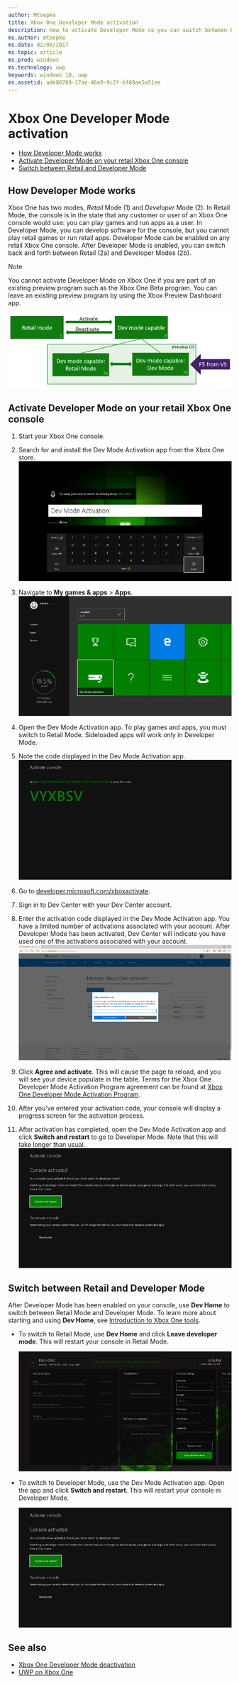 ```yaml
---
author: Mtoepke
title: Xbox One Developer Mode activation
description: How to activate Developer Mode so you can switch between Retail Mode and Developer Mode.
ms.author: mtoepke
ms.date: 02/08/2017
ms.topic: article
ms.prod: windows
ms.technology: uwp
keywords: windows 10, uwp
ms.assetid: ade80769-17ae-46e9-9c2f-bf08ae5a51ee
---
```


# Xbox One Developer Mode activation

* [How Developer Mode works](#how-developer-mode-works)
* [Activate Developer Mode on your retail Xbox One console](#activate-developer-mode-on-your-retail-xbox-one-console)  
* [Switch between Retail and Developer Mode](#switch-between-retail-and-developer-mode)

## How Developer Mode works
Xbox One has two modes, *Retail* Mode (1) and *Developer* Mode (2). In Retail Mode, the console is in the state that any customer or user of an Xbox One console would use: you can play games and run apps as a user. In Developer Mode, you can develop software for the console, but you cannot play retail games or run retail apps.
Developer Mode can be enabled on any retail Xbox One console. After Developer Mode is enabled, you can switch back and forth between Retail (2a) and Developer Modes (2b).

> [!NOTE]
> You cannot activate Developer Mode on Xbox One if you are part of an existing preview program such as the Xbox One Beta program. You can leave an existing preview program by using the Xbox Preview Dashboard app. 

![Xbox One modes](images/dev-mode-flow.png)

## Activate Developer Mode on your retail Xbox One console

1.	Start your Xbox One console.

2.	Search for and install the Dev Mode Activation app from the Xbox One store.  
    ![Install the Dev Mode Activation App](images/activation-store-search.png)

3.	Navigate to **My games & apps** > **Apps**.  
    ![Dev Mode Activation app](images/activation-step-3.png)

4. Open the Dev Mode Activation app. To play games and apps, you must switch to Retail Mode. Sideloaded apps will work only in Developer Mode.

5.	Note the code displayed in the Dev Mode Activation app.  
    ![Activation Step 5](images/activation-step-5.png)  
    
6.	Go to [developer.microsoft.com/xboxactivate](https://developer.microsoft.com/xboxactivate).
7.	Sign in to Dev Center with your Dev Center account.  
8.	Enter the activation code displayed in the Dev Mode Activation app. You have a limited number of activations associated with your account. After Developer Mode has been activated, Dev Center will indicate you have used one of the activations associated with your account.  
    ![Activation Step 8](images/activation-step-8.png)    
    
9.	Click **Agree and activate**. This will cause the page to reload, and you will see your device populate in the table. Terms for the Xbox One Developer Mode Activation Program agreement can be found at [Xbox One Developer Mode Activation Program](http://go.microsoft.com/fwlink/p/?LinkId=760399).

10.	After you’ve entered your activation code, your console will display a progress screen for the activation process.  
    
11.	After activation has completed, open the Dev Mode Activation app and click **Switch and restart** to go to Developer Mode. Note that this will take longer than usual.  
    ![Activation Step 12](images/activation-step-12.png)   
    

    
## Switch between Retail and Developer Mode
After Developer Mode has been enabled on your console, use **Dev Home** to switch between Retail Mode and Developer Mode. To learn more about starting and using **Dev Home**, see [Introduction to Xbox One tools](introduction-to-xbox-tools.md).

* To switch to Retail Mode, use **Dev Home** and click **Leave developer mode**. This will restart your console in Retail Mode.    

  ![Activation Step 13](images/activation-step-13.png)  
  
* To switch to Developer Mode, use the Dev Mode Activation app. Open the app and click **Switch and restart**. This will restart your console in Developer Mode.  

  ![Activation Step 14](images/activation-step-12.png)  

## See also
- [Xbox One Developer Mode deactivation](devkit-deactivation.md)
- [UWP on Xbox One](index.md)

